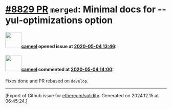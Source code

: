 # [\#8829 PR](https://github.com/ethereum/solidity/pull/8829) `merged`: Minimal docs for --yul-optimizations option

#### <img src="https://avatars.githubusercontent.com/u/137030?v=4" width="50">[cameel](https://github.com/cameel) opened issue at [2020-05-04 13:46](https://github.com/ethereum/solidity/pull/8829):



#### <img src="https://avatars.githubusercontent.com/u/137030?v=4" width="50">[cameel](https://github.com/cameel) commented at [2020-05-04 14:00](https://github.com/ethereum/solidity/pull/8829#issuecomment-623481735):

Fixes done and PR rebased on `develop`.


-------------------------------------------------------------------------------



[Export of Github issue for [ethereum/solidity](https://github.com/ethereum/solidity). Generated on 2024.12.15 at 06:45:24.]
